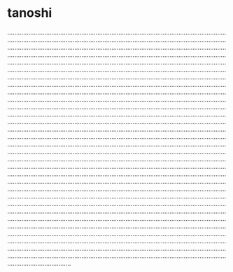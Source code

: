 # tanoshi
........................................................................................................................................................................................................................................................................................................................................................................................................................................................................................................................................................................................................................................................................................................................................................................................................................................................................................................................................................................................................................................................................................................................................................................................................................................................................................................................................................................................................................................................................................................................................................................................................................................................................................................................................................................................................................................................................................................................................................................................................................................................................................................................................................................................................................................................................................................................................................................................................................................................................................................................................................................................................................................................................................................................................................................................................................................................................................................................................................................................................................................................................................................................................................................................................................................................................................................................................................................................................................................................................................................................................................................................................................................................................................................................................................................................................................................................................................................................................................................................................................................
